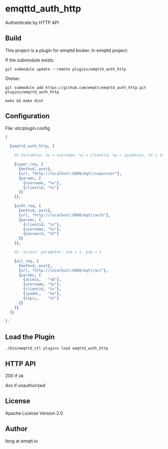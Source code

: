 
emqttd_auth_http
================

Authenticate by HTTP API

Build
-----

This project is a plugin for emqttd broker. In emqttd project:

If the submodule exists:

```
git submodule update --remote plugins/emqttd_auth_http
```

Orelse:

```
git submodule add https://github.com/emqtt/emqttd_auth_http.git plugins/emqttd_auth_http

make && make dist
```

Configuration
-------------

File: etc/plugin.config

```erlang
[

  {emqttd_auth_http, [

    %% Variables: %u = username, %c = clientid, %a = ipaddress, %t = topic

    {super_req, [
      {method, post},
      {url, "http://localhost:8080/mqtt/superuser"},
      {params, [
        {username, "%u"},
        {clientid, "%c"}
      ]}
    ]},

    {auth_req, [
      {method, post},
      {url, "http://localhost:8080/mqtt/auth"},
      {params, [
        {clientid, "%c"},
        {username, "%u"},
        {password, "%P"}
      ]}
    ]},

    %% 'access' parameter: sub = 1, pub = 2

    {acl_req, [
      {method, post},
      {url, "http://localhost:8080/mqtt/acl"},
      {params, [
        {access,   "%A"},
        {username, "%u"},
        {clientid, "%c"},
        {ipaddr,   "%a"},
        {topic,    "%t"}
      ]}
    ]}
  ]}

].
```

Load the Plugin
---------------

```
./bin/emqttd_ctl plugins load emqttd_auth_http
```

HTTP API
--------

200 if ok

4xx if unauthorized

License
-------

Apache License Version 2.0

Author
------

feng at emqtt.io

